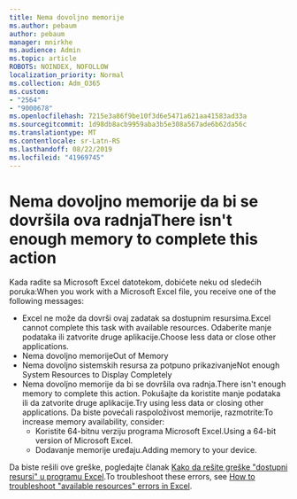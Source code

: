 ```yaml
---
title: Nema dovoljno memorije
ms.author: pebaum
author: pebaum
manager: mnirkhe
ms.audience: Admin
ms.topic: article
ROBOTS: NOINDEX, NOFOLLOW
localization_priority: Normal
ms.collection: Adm_O365
ms.custom:
- "2564"
- "9000678"
ms.openlocfilehash: 7215e3a86f9be10f3d6e5471a621aa41583ad33a
ms.sourcegitcommit: 1d98db8acb9959aba3b5e308a567ade6b62da56c
ms.translationtype: MT
ms.contentlocale: sr-Latn-RS
ms.lasthandoff: 08/22/2019
ms.locfileid: "41969745"
---
```

# <a name="there-isnt-enough-memory-to-complete-this-action"></a><span data-ttu-id="01806-102">Nema dovoljno memorije da bi se dovršila ova radnja</span><span class="sxs-lookup"><span data-stu-id="01806-102">There isn't enough memory to complete this action</span></span>

<span data-ttu-id="01806-103">Kada radite sa Microsoft Excel datotekom, dobićete neku od sledećih poruka:</span><span class="sxs-lookup"><span data-stu-id="01806-103">When you work with a Microsoft Excel file, you receive one of the following messages:</span></span>

- <span data-ttu-id="01806-104">Excel ne može da dovrši ovaj zadatak sa dostupnim resursima.</span><span class="sxs-lookup"><span data-stu-id="01806-104">Excel cannot complete this task with available resources.</span></span> <span data-ttu-id="01806-105">Odaberite manje podataka ili zatvorite druge aplikacije.</span><span class="sxs-lookup"><span data-stu-id="01806-105">Choose less data or close other applications.</span></span>
- <span data-ttu-id="01806-106">Nema dovoljno memorije</span><span class="sxs-lookup"><span data-stu-id="01806-106">Out of Memory</span></span>
- <span data-ttu-id="01806-107">Nema dovoljno sistemskih resursa za potpuno prikazivanje</span><span class="sxs-lookup"><span data-stu-id="01806-107">Not enough System Resources to Display Completely</span></span>
- <span data-ttu-id="01806-108">Nema dovoljno memorije da bi se dovršila ova radnja.</span><span class="sxs-lookup"><span data-stu-id="01806-108">There isn't enough memory to complete this action.</span></span> <span data-ttu-id="01806-109">Pokušajte da koristite manje podataka ili da zatvorite druge aplikacije.</span><span class="sxs-lookup"><span data-stu-id="01806-109">Try using less data or closing other applications.</span></span> <span data-ttu-id="01806-110">Da biste povećali raspoloživost memorije, razmotrite:</span><span class="sxs-lookup"><span data-stu-id="01806-110">To increase memory availability, consider:</span></span> 
    - <span data-ttu-id="01806-111">Koristite 64-bitnu verziju programa Microsoft Excel.</span><span class="sxs-lookup"><span data-stu-id="01806-111">Using a 64-bit version of Microsoft Excel.</span></span>
    - <span data-ttu-id="01806-112">Dodavanje memorije uređaju.</span><span class="sxs-lookup"><span data-stu-id="01806-112">Adding memory to your device.</span></span>

<span data-ttu-id="01806-113">Da biste rešili ove greške, pogledajte članak [Kako da rešite greške "dostupni resursi" u programu Excel](https://docs.microsoft.com/office/troubleshoot/excel/available-resources-errors).</span><span class="sxs-lookup"><span data-stu-id="01806-113">To troubleshoot these errors, see [How to troubleshoot "available resources" errors in Excel](https://docs.microsoft.com/office/troubleshoot/excel/available-resources-errors).</span></span>